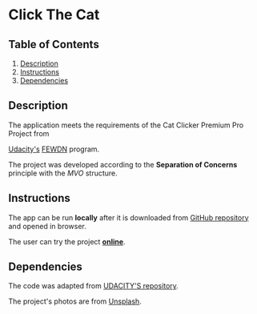 # Click The Cat


## Table of Contents

1. [Description](#description)
2. [Instructions](#instructions)
3. [Dependencies](#dependencies)


## Description

The application meets the requirements of the Cat Clicker Premium Pro Project from

[Udacity's](https://www.udacity.com/) [FEWDN](https://www.udacity.com/course/front-end-web-developer-nanodegree--nd0011) program.

The project was developed according to the **Separation of Concerns** principle with the *MVO* structure.


## Instructions

The app can be run **locally** after it is downloaded from [GitHub repository](https://github.com/ValerMuresan/2019-Click-The-Cat.git) and opened in browser.

The user can try the project [**online**](https://valermuresan.github.io/2019-Click-The-Cat/).


## Dependencies

The code was adapted from [UDACITY'S repository](https://github.com/udacity/ud989-cat-clicker-premium-vanilla).

The project's photos are from [Unsplash](https://unsplash.com/).
